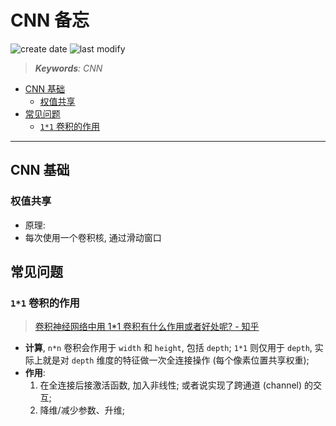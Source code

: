 CNN 备忘
===
<!--START_SECTION:badge-->
![create date](https://img.shields.io/static/v1?label=create%20date&message=2022-05-xx&label_color=gray&color=lightsteelblue&style=flat-square)
![last modify](https://img.shields.io/static/v1?label=last%20modify&message=2025-08-03%2022%3A42%3A16&label_color=gray&color=thistle&style=flat-square)
<!--END_SECTION:badge-->
<!--info
top: false
draft: true
hidden: true
tags: [dl_model]
-->

> ***Keywords**: CNN*

<!--START_SECTION:toc-->
- [CNN 基础](#cnn-基础)
    - [权值共享](#权值共享)
- [常见问题](#常见问题)
    - [`1*1` 卷积的作用](#11-卷积的作用)
<!--END_SECTION:toc-->

---

## CNN 基础

### 权值共享
- 原理:
- 每次使用一个卷积核, 通过滑动窗口


## 常见问题

### `1*1` 卷积的作用
> [卷积神经网络中用 1*1 卷积有什么作用或者好处呢? - 知乎](https://www.zhihu.com/question/56024942)

- **计算**, `n*n` 卷积会作用于 `width` 和 `height`, 包括 `depth`; `1*1` 则仅用于 `depth`, 实际上就是对 `depth` 维度的特征做一次全连接操作 (每个像素位置共享权重);
- **作用**:
    1. 在全连接后接激活函数, 加入非线性; 或者说实现了跨通道 (channel) 的交互;
    2. 降维/减少参数、升维;